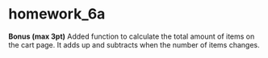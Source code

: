 # homework_6a


**Bonus (max 3pt)**
Added function to calculate the total amount of items on the cart page. It adds up and subtracts when the number of items changes.
